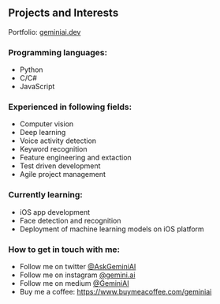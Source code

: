 ## Projects and Interests

Portfolio: [geminiai.dev](https://geminiai.dev/)

### Programming languages: 
- Python
- C/C#
- JavaScript

### Experienced in following fields: 
- Computer vision
- Deep learning
- Voice activity detection
- Keyword recognition
- Feature engineering and extaction
- Test driven development
- Agile project management

### Currently learning:
- iOS app development
- Face detection and recognition
- Deployment of machine learning models on iOS platform

### How to get in touch with me:
- Follow me on twitter [@AskGeminiAI](https://twitter.com/AskGeminiAI)
- Follow me on instagram [@gemini.ai](https://www.instagram.com/gemini.ai/)
- Follow me on medium [@GeminiAI](https://medium.com/@GeminiAI)
- Buy me a coffee: https://www.buymeacoffee.com/geminiai
